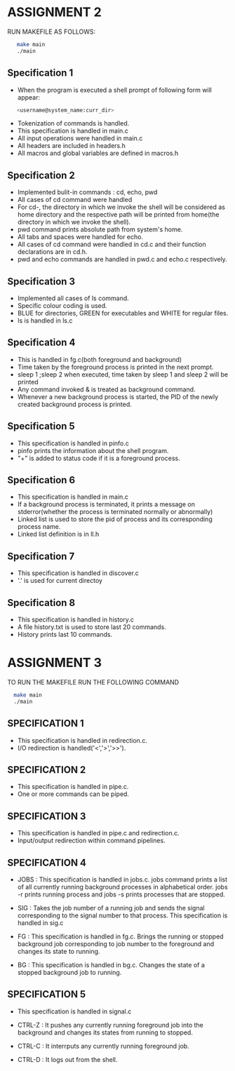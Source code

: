 # ASSIGNMENT 2

RUN MAKEFILE AS FOLLOWS:

```bash
   make main
   ./main
```

## Specification 1

- When the program is executed a shell prompt of following form will appear:

```bash
   <username@system_name:curr_dir>
```

- Tokenization of commands is handled.
- This specification is handled in main.c
- All input operations were handled in main.c
- All headers are included in headers.h
- All macros and global variables are defined in macros.h  

## Specification 2

- Implemented bulit-in commands : cd, echo, pwd
- All cases of cd command were handled
- For cd-, the directory in which we invoke the shell will be considered as home directory and the respective path will be printed from home(the directory in which we invoke the shell).
- pwd command prints absolute path from system's home.
- All tabs and spaces were handled for echo.
- All cases of cd command were handled in cd.c and their function declarations are in cd.h.
- pwd and echo commands are handled in pwd.c and echo.c respectively.

## Specification 3

- Implemented all cases of ls command.
- Specific colour coding is used.
- BLUE for directories, GREEN for executables and WHITE for regular files.
- ls is handled in ls.c

## Specification 4

- This is handled in fg.c(both foreground and background)
- Time taken by the foreground process is printed in the next prompt.
- sleep 1 ;sleep 2 when executed, time taken by sleep 1 and sleep 2 will be printed
- Any command invoked & is treated as background command.
- Whenever a new background process is started, the PID of the newly created background process is printed.

## Specification 5

- This specification is handled in pinfo.c
- pinfo prints the information about the shell program.
- "+" is added to status code if it is a foreground process.

## Specification 6

- This specification is handled in main.c
- If a background process is terminated, it prints a message on stderror(whether the process is terminated normally or abnormally)
- Linked list is used to store the pid of process and its corresponding process name.
- Linked list definition is in ll.h

## Specification 7

- This specification is handled in discover.c
- '.' is used for current directoy

## Specification 8

- This specification is handled in history.c
- A file history.txt is used to store last 20 commands.
- History prints last 10 commands.

# ASSIGNMENT 3

TO RUN THE MAKEFILE RUN THE FOLLOWING COMMAND

```bash
  make main
  ./main
```

## SPECIFICATION 1

- This specification is handled in redirection.c.
- I/O redirection is handled('<','>','>>').

## SPECIFICATION 2

- This specification is handled in pipe.c.
- One or more commands can be piped.

## SPECIFICATION 3

- This specification is handled in pipe.c and redirection.c.
- Input/output redirection within command pipelines.

## SPECIFICATION 4

- JOBS : This specification is handled in jobs.c.
jobs command prints a list of all currently running background processes in alphabetical order. jobs -r prints running process and jobs -s prints processes that are stopped.

- SIG : Takes the job number of a running job and sends the signal corresponding to the signal number to that process. This specification is handled in sig.c

- FG : This specification is handled in fg.c. Brings the running or stopped background job corresponding to job number to the foreground and changes its state to running.

- BG : This specification is handled in bg.c. Changes the state of a stopped background job to running.

## SPECIFICATION 5

- This specification is handled in signal.c

- CTRL-Z : It pushes any currently running foreground job into the background and changes its states from running to stopped.

- CTRL-C : It interrputs any currently running foreground job.

- CTRL-D : It logs out from the shell.
